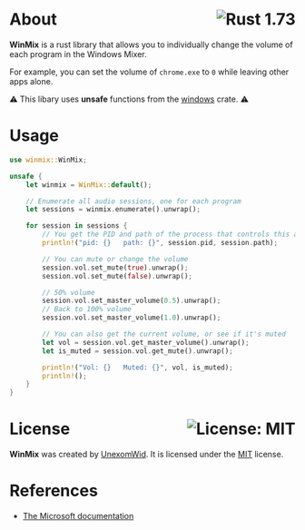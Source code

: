 # About <a href="https://en.wikipedia.org/wiki/C%2B%2B17"><img align="right" src="https://img.shields.io/badge/Rust-1%2E17-f74c00?logo=Rust" alt="Rust 1.73" /></a>

**WinMix** is a rust library that allows you to individually change the volume of each program in the Windows Mixer.

For example, you can set the volume of `chrome.exe` to `0` while leaving other apps alone.

⚠ This libary uses **unsafe** functions from the [windows](https://crates.io/crates/windows) crate. ⚠

# Usage

```rs
use winmix::WinMix;

unsafe {
    let winmix = WinMix::default();

    // Enumerate all audio sessions, one for each program
    let sessions = winmix.enumerate().unwrap();

    for session in sessions {
        // You get the PID and path of the process that controls this audio session
        println!("pid: {}   path: {}", session.pid, session.path);

        // You can mute or change the volume
        session.vol.set_mute(true).unwrap();
        session.vol.set_mute(false).unwrap();

        // 50% volume
        session.vol.set_master_volume(0.5).unwrap();
        // Back to 100% volume
        session.vol.set_master_volume(1.0).unwrap();

        // You can also get the current volume, or see if it's muted
        let vol = session.vol.get_master_volume().unwrap();
        let is_muted = session.vol.get_mute().unwrap();

        println!("Vol: {}   Muted: {}", vol, is_muted);
        println!();
    }
}
```

# License <a href="https://github.com/UnexomWid/winmix/blob/master/LICENSE"><img align="right" src="https://img.shields.io/badge/License-MIT-blue.svg" alt="License: MIT" /></a>

**WinMix** was created by [UnexomWid](https://uw.exom.dev). It is licensed under the [MIT](https://github.com/UnexomWid/winmix/blob/master/LICENSE) license.

# References

- [The Microsoft documentation](https://learn.microsoft.com/en-us/windows/win32/coreaudio/programming-guide)